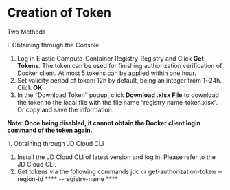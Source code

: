 # Creation of Token

 Two Methods

I. Obtaining through the Console

 1. Log in Elastic Compute-Container Registry-Registry and Click **Get Tokens**. The token can be used for finishing authorization verification of Docker client. At most 5 tokens can be applied within one hour.
 2. Set validity period of token: 12h by default, being an integer from 1~24h. Click **OK**
 3. In the “Download Token” popup, click **Download .xlsx File** to download the token to the local file with the file name “registry name-token.xlsx”. Or copy and save the information.

**Note: Once being disabled, it cannot obtain the Docker client login command of the token again.**

II. Obtaining through JD Cloud CLI

 1. Install the JD Cloud CLI of latest version and log in. Please refer to the JD Cloud CLI.
 2. Get tokens via the following commands
    jdc cr get-authorization-token --region-id **** --registry-name ****